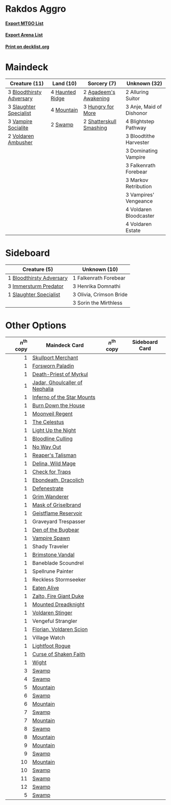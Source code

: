 # Rakdos Aggro

#### [Export MTGO List](../collection/Rakdos%20Aggro/Rakdos%20Aggro.txt)
#### [Export Arena List](../collection/Rakdos%20Aggro/Rakdos%20Aggro_arena.txt)
#### [Print on decklist.org](http://decklist.org/?deckmain=2%09Agadeem's%20Awakening%0A2%09Alluring%20Suitor%0A3%09Anje,%20Maid%20of%20Dishonor%0A4%09Blightstep%20Pathway%0A3%09Bloodthirsty%20Adversary%0A3%09Bloodtithe%20Harvester%0A3%09Dominating%20Vampire%0A3%09Falkenrath%20Forebear%0A4%09Haunted%20Ridge%0A3%09Hungry%20for%20More%0A3%09Markov%20Retribution%0A4%09Mountain%0A2%09Shatterskull%20Smashing%0A3%09Slaughter%20Specialist%0A2%09Swamp%0A3%09Vampire%20Socialite%0A3%09Vampires'%20Vengeance%0A2%09Voldaren%20Ambusher%0A4%09Voldaren%20Bloodcaster%0A4%09Voldaren%20Estate&deckside=1%09Bloodthirsty%20Adversary%0A1%09Falkenrath%20Forebear%0A3%09Henrika%20Domnathi%0A3%09Immersturm%20Predator%0A3%09Olivia,%20Crimson%20Bride%0A1%09Slaughter%20Specialist%0A3%09Sorin%20the%20Mirthless)
# Maindeck

|                                           Creature (11)                                           |                                        Land (10)                                         |                                           Sorcery (7)                                            |      Unknown (32)      |
|---------------------------------------------------------------------------------------------------|------------------------------------------------------------------------------------------|--------------------------------------------------------------------------------------------------|------------------------|
|3 [Bloodthirsty Adversary](http://gatherer.wizards.com/Pages/Card/Details.aspx?multiverseid=534905)|4 [Haunted Ridge](http://gatherer.wizards.com/Pages/Card/Details.aspx?multiverseid=535061)|2 [Agadeem's Awakening](http://gatherer.wizards.com/Pages/Card/Details.aspx?multiverseid=491723)  |2 Alluring Suitor       |
|3 [Slaughter Specialist](http://gatherer.wizards.com/Pages/Card/Details.aspx?multiverseid=534897)  |4 [Mountain](http://gatherer.wizards.com/Pages/Card/Details.aspx?multiverseid=439859)     |3 [Hungry for More](http://gatherer.wizards.com/Pages/Card/Details.aspx?multiverseid=535022)      |3 Anje, Maid of Dishonor|
|3 [Vampire Socialite](http://gatherer.wizards.com/Pages/Card/Details.aspx?multiverseid=535046)     |2 [Swamp](http://gatherer.wizards.com/Pages/Card/Details.aspx?multiverseid=439858)        |2 [Shatterskull Smashing](http://gatherer.wizards.com/Pages/Card/Details.aspx?multiverseid=491802)|4 Blightstep Pathway    |
|2 [Voldaren Ambusher](http://gatherer.wizards.com/Pages/Card/Details.aspx?multiverseid=534950)     |                                                                                          |                                                                                                  |3 Bloodtithe Harvester  |
|                                                                                                   |                                                                                          |                                                                                                  |3 Dominating Vampire    |
|                                                                                                   |                                                                                          |                                                                                                  |3 Falkenrath Forebear   |
|                                                                                                   |                                                                                          |                                                                                                  |3 Markov Retribution    |
|                                                                                                   |                                                                                          |                                                                                                  |3 Vampires' Vengeance   |
|                                                                                                   |                                                                                          |                                                                                                  |4 Voldaren Bloodcaster  |
|                                                                                                   |                                                                                          |                                                                                                  |4 Voldaren Estate       |


# Sideboard

|                                           Creature (5)                                            |     Unknown (10)      |
|---------------------------------------------------------------------------------------------------|-----------------------|
|1 [Bloodthirsty Adversary](http://gatherer.wizards.com/Pages/Card/Details.aspx?multiverseid=534905)|1 Falkenrath Forebear  |
|3 [Immersturm Predator](http://gatherer.wizards.com/Pages/Card/Details.aspx?multiverseid=503830)   |3 Henrika Domnathi     |
|1 [Slaughter Specialist](http://gatherer.wizards.com/Pages/Card/Details.aspx?multiverseid=534897)  |3 Olivia, Crimson Bride|
|                                                                                                   |3 Sorin the Mirthless  |


# Other Options

|*n*<sup>th</sup> copy|                                              Maindeck Card                                              |*n*<sup>th</sup> copy|Sideboard Card|
|--------------------:|---------------------------------------------------------------------------------------------------------|---------------------|--------------|
|                    1|[Skullport Merchant](http://gatherer.wizards.com/Pages/Card/Details.aspx?multiverseid=527407)            |                     |              |
|                    1|[Forsworn Paladin](http://gatherer.wizards.com/Pages/Card/Details.aspx?multiverseid=527391)              |                     |              |
|                    1|[Death-Priest of Myrkul](http://gatherer.wizards.com/Pages/Card/Details.aspx?multiverseid=527382)        |                     |              |
|                    1|[Jadar, Ghoulcaller of Nephalia](http://gatherer.wizards.com/Pages/Card/Details.aspx?multiverseid=534881)|                     |              |
|                    1|[Inferno of the Star Mounts](http://gatherer.wizards.com/Pages/Card/Details.aspx?multiverseid=527438)    |                     |              |
|                    1|[Burn Down the House](http://gatherer.wizards.com/Pages/Card/Details.aspx?multiverseid=534907)           |                     |              |
|                    1|[Moonveil Regent](http://gatherer.wizards.com/Pages/Card/Details.aspx?multiverseid=534928)               |                     |              |
|                    1|[The Celestus](http://gatherer.wizards.com/Pages/Card/Details.aspx?multiverseid=535049)                  |                     |              |
|                    1|[Light Up the Night](http://gatherer.wizards.com/Pages/Card/Details.aspx?multiverseid=534925)            |                     |              |
|                    1|[Bloodline Culling](http://gatherer.wizards.com/Pages/Card/Details.aspx?multiverseid=534857)             |                     |              |
|                    1|[No Way Out](http://gatherer.wizards.com/Pages/Card/Details.aspx?multiverseid=534890)                    |                     |              |
|                    1|[Reaper's Talisman](http://gatherer.wizards.com/Pages/Card/Details.aspx?multiverseid=527404)             |                     |              |
|                    1|[Delina, Wild Mage](http://gatherer.wizards.com/Pages/Card/Details.aspx?multiverseid=527425)             |                     |              |
|                    1|[Check for Traps](http://gatherer.wizards.com/Pages/Card/Details.aspx?multiverseid=527379)               |                     |              |
|                    1|[Ebondeath, Dracolich](http://gatherer.wizards.com/Pages/Card/Details.aspx?multiverseid=527387)          |                     |              |
|                    1|[Defenestrate](http://gatherer.wizards.com/Pages/Card/Details.aspx?multiverseid=534865)                  |                     |              |
|                    1|[Grim Wanderer](http://gatherer.wizards.com/Pages/Card/Details.aspx?multiverseid=527394)                 |                     |              |
|                    1|[Mask of Griselbrand](http://gatherer.wizards.com/Pages/Card/Details.aspx?multiverseid=534885)           |                     |              |
|                    1|[Geistflame Reservoir](http://gatherer.wizards.com/Pages/Card/Details.aspx?multiverseid=534920)          |                     |              |
|                    1|Graveyard Trespasser                                                                                     |                     |              |
|                    1|[Den of the Bugbear](http://gatherer.wizards.com/Pages/Card/Details.aspx?multiverseid=527541)            |                     |              |
|                    1|[Vampire Spawn](http://gatherer.wizards.com/Pages/Card/Details.aspx?multiverseid=527410)                 |                     |              |
|                    1|Shady Traveler                                                                                           |                     |              |
|                    1|[Brimstone Vandal](http://gatherer.wizards.com/Pages/Card/Details.aspx?multiverseid=534906)              |                     |              |
|                    1|Baneblade Scoundrel                                                                                      |                     |              |
|                    1|Spellrune Painter                                                                                        |                     |              |
|                    1|Reckless Stormseeker                                                                                     |                     |              |
|                    1|[Eaten Alive](http://gatherer.wizards.com/Pages/Card/Details.aspx?multiverseid=534869)                   |                     |              |
|                    1|[Zalto, Fire Giant Duke](http://gatherer.wizards.com/Pages/Card/Details.aspx?multiverseid=527458)        |                     |              |
|                    1|[Mounted Dreadknight](http://gatherer.wizards.com/Pages/Card/Details.aspx?multiverseid=534929)           |                     |              |
|                    1|[Voldaren Stinger](http://gatherer.wizards.com/Pages/Card/Details.aspx?multiverseid=534951)              |                     |              |
|                    1|Vengeful Strangler                                                                                       |                     |              |
|                    1|[Florian, Voldaren Scion](http://gatherer.wizards.com/Pages/Card/Details.aspx?multiverseid=535017)       |                     |              |
|                    1|Village Watch                                                                                            |                     |              |
|                    1|[Lightfoot Rogue](http://gatherer.wizards.com/Pages/Card/Details.aspx?multiverseid=527398)               |                     |              |
|                    1|[Curse of Shaken Faith](http://gatherer.wizards.com/Pages/Card/Details.aspx?multiverseid=534910)         |                     |              |
|                    1|[Wight](http://gatherer.wizards.com/Pages/Card/Details.aspx?multiverseid=527414)                         |                     |              |
|                    3|[Swamp](http://gatherer.wizards.com/Pages/Card/Details.aspx?multiverseid=439858)                         |                     |              |
|                    4|[Swamp](http://gatherer.wizards.com/Pages/Card/Details.aspx?multiverseid=439858)                         |                     |              |
|                    5|[Mountain](http://gatherer.wizards.com/Pages/Card/Details.aspx?multiverseid=439859)                      |                     |              |
|                    6|[Swamp](http://gatherer.wizards.com/Pages/Card/Details.aspx?multiverseid=439858)                         |                     |              |
|                    6|[Mountain](http://gatherer.wizards.com/Pages/Card/Details.aspx?multiverseid=439859)                      |                     |              |
|                    7|[Swamp](http://gatherer.wizards.com/Pages/Card/Details.aspx?multiverseid=439858)                         |                     |              |
|                    7|[Mountain](http://gatherer.wizards.com/Pages/Card/Details.aspx?multiverseid=439859)                      |                     |              |
|                    8|[Swamp](http://gatherer.wizards.com/Pages/Card/Details.aspx?multiverseid=439858)                         |                     |              |
|                    8|[Mountain](http://gatherer.wizards.com/Pages/Card/Details.aspx?multiverseid=439859)                      |                     |              |
|                    9|[Mountain](http://gatherer.wizards.com/Pages/Card/Details.aspx?multiverseid=439859)                      |                     |              |
|                    9|[Swamp](http://gatherer.wizards.com/Pages/Card/Details.aspx?multiverseid=439858)                         |                     |              |
|                   10|[Mountain](http://gatherer.wizards.com/Pages/Card/Details.aspx?multiverseid=439859)                      |                     |              |
|                   10|[Swamp](http://gatherer.wizards.com/Pages/Card/Details.aspx?multiverseid=439858)                         |                     |              |
|                   11|[Swamp](http://gatherer.wizards.com/Pages/Card/Details.aspx?multiverseid=439858)                         |                     |              |
|                   12|[Swamp](http://gatherer.wizards.com/Pages/Card/Details.aspx?multiverseid=439858)                         |                     |              |
|                    5|[Swamp](http://gatherer.wizards.com/Pages/Card/Details.aspx?multiverseid=439858)                         |                     |              |

